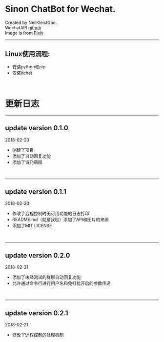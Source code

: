 # Sinon ChatBot for Wechat.<br/>
Created by NeilKleistGao.<br/>
WechatAPI [github](https://github.com/littlecodersh/itchat)<br/>
Image is from [Pixiv](https://www.pixiv.net/member_illust.php?mode=medium&illust_id=66989215)<br/>

---------
## Linux使用流程:<br/>
+ 安装python和pip
+ 安装itchat
<br/>

# 更新日志<br/>

---------
## update version 0.1.0<br/>
2018-02-20<br/>
+ 创建了项目
+ 添加了自动回复功能
+ 添加了诗乃萌图
<br/>

---------
## update version 0.1.1<br/>
2018-02-20<br/>
+ 修改了远程控制时无可用功能的日志打印
+ README.md（就是我哒）添加了API和图片的来源
+ 添加了MIT LICENSE
<br/>

---------
## update version 0.2.0<br/>
2018-02-21<br/>
+ 添加了未经测试的群聊自动回复功能
+ 允许通过命令行进行用户名和免打扰开启的参数传递
<br/>

---------
## update version 0.2.1<br/>
2018-02-21<br/>
+ 修改了远程控制的处理机制
<br/>